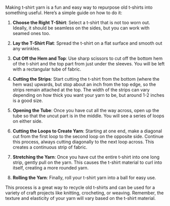 Making t-shirt yarn is a fun and easy way to repurpose old t-shirts into something useful. Here’s a simple guide on how to do it:

1. **Choose the Right T-Shirt**: Select a t-shirt that is not too worn out. Ideally, it should be seamless on the sides, but you can work with seamed ones too.

2. **Lay the T-Shirt Flat**: Spread the t-shirt on a flat surface and smooth out any wrinkles.

3. **Cut Off the Hem and Top**: Use sharp scissors to cut off the bottom hem of the t-shirt and the top part from just under the sleeves. You will be left with a rectangular tube of fabric.

4. **Cutting the Strips**: Start cutting the t-shirt from the bottom (where the hem was) upwards, but stop about an inch from the top edge, so the strips remain attached at the top. The width of the strips can vary depending on how thick you want your yarn to be, but around 1-2 inches is a good size.

5. **Opening the Tube**: Once you have cut all the way across, open up the tube so that the uncut part is in the middle. You will see a series of loops on either side.

6. **Cutting the Loops to Create Yarn**: Starting at one end, make a diagonal cut from the first loop to the second loop on the opposite side. Continue this process, always cutting diagonally to the next loop across. This creates a continuous strip of fabric.

7. **Stretching the Yarn**: Once you have cut the entire t-shirt into one long strip, gently pull on the yarn. This causes the t-shirt material to curl into itself, creating a more rounded yarn.

8. **Rolling the Yarn**: Finally, roll your t-shirt yarn into a ball for easy use.

This process is a great way to recycle old t-shirts and can be used for a variety of craft projects like knitting, crocheting, or weaving. Remember, the texture and elasticity of your yarn will vary based on the t-shirt material.
